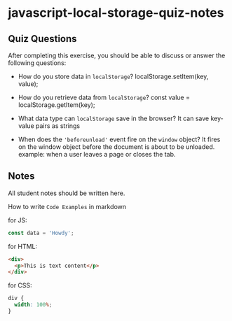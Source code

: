 # javascript-local-storage-quiz-notes

## Quiz Questions

After completing this exercise, you should be able to discuss or answer the following questions:

- How do you store data in `localStorage`? localStorage.setItem(key, value);

- How do you retrieve data from `localStorage`? const value = localStorage.getItem(key);

- What data type can `localStorage` save in the browser? It can save key-value pairs as strings

- When does the `'beforeunload'` event fire on the `window` object? It fires on the window object before the document is about to be unloaded. example: when a user leaves a page or closes the tab.

## Notes

All student notes should be written here.

How to write `Code Examples` in markdown

for JS:

```javascript
const data = 'Howdy';
```

for HTML:

```html
<div>
  <p>This is text content</p>
</div>
```

for CSS:

```css
div {
  width: 100%;
}
```
